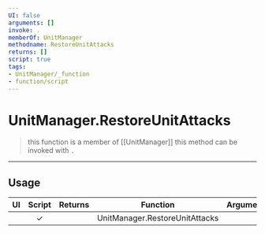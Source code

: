 ```yaml
---
UI: false
arguments: []
invoke: .
memberOf: UnitManager
methodname: RestoreUnitAttacks
returns: []
script: true
tags:
- UnitManager/_function
- function/script
---
```

# UnitManager.RestoreUnitAttacks
> this function is a member of [[UnitManager]]
> this method can be invoked with `.`
-----
## Usage
|  UI | Script | Returns | Function | Arguments |
|:---:|:------:|-------:|:--------:|:---------|
| |✓||UnitManager.RestoreUnitAttacks||
